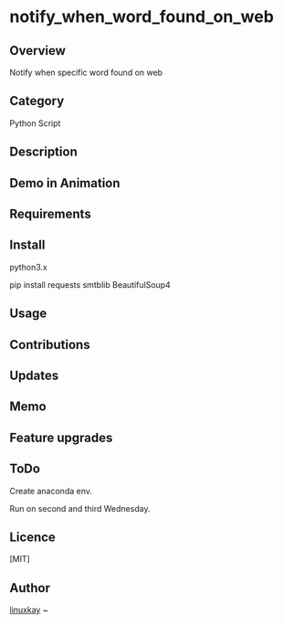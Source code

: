 # notify_when_word_found_on_web

## Overview

Notify when specific word found on web

## Category

Python Script

## Description

## Demo in Animation

## Requirements

## Install

python3.x

pip install requests smtblib BeautifulSoup4

## Usage

## Contributions

## Updates

## Memo

## Feature upgrades

## ToDo

Create anaconda env.

Run on second and third Wednesday.

## Licence
[MIT]

## Author

[linuxkay](https://github.com/linuxkay)
~                                        
